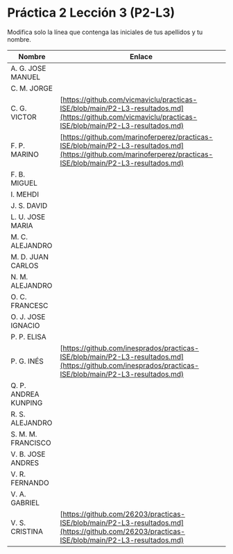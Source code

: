 # Práctica 2 Lección 3 (P2-L3)

Modifica solo la línea que contenga las iniciales de tus apellidos y tu nombre.

| Nombre       | Enlace                                                                   |
| --------------- | ---------------------------------------------------------- |
| A. G. JOSE MANUEL | <!--enlace-->                                                           |
| C. M. JORGE | <!--enlace-->                                                           |
| C. G. VICTOR | [https://github.com/vicmaviclu/practicas-ISE/blob/main/P2-L3-resultados.md](https://github.com/vicmaviclu/practicas-ISE/blob/main/P2-L3-resultados.md) |
| F. P. MARINO | [https://github.com/marinoferperez/practicas-ISE/blob/main/P2-L3-resultados.md](https://github.com/marinoferperez/practicas-ISE/blob/main/P2-L3-resultados.md)    |
| F. B. MIGUEL | <!--enlace-->                                                           |
| I. MEHDI | <!--enlace-->                                                           |
| J. S. DAVID | <!--enlace-->                                                           |
| L. U. JOSE MARIA | <!--enlace-->                                                           |
| M. C. ALEJANDRO | <!--enlace-->                                                           |
| M. D. JUAN CARLOS | <!--enlace-->                                                           |
| N. M. ALEJANDRO | <!--enlace-->                                                           |
| O. C. FRANCESC | <!--enlace-->                                                           |
| O. J. JOSE IGNACIO | <!--enlace-->                                                           |
| P. P. ELISA | <!--enlace-->                                                           |
| P. G. INÉS | [https://github.com/inesprados/practicas-ISE/blob/main/P2-L3-resultados.md](https://github.com/inesprados/practicas-ISE/blob/main/P2-L3-resultados.md)                                                           |
| Q. P. ANDREA KUNPING | <!--enlace-->                                                           |
| R. S. ALEJANDRO | <!--enlace-->                                                           |
| S. M. M. FRANCISCO | <!--enlace-->                                                           |
| V. B. JOSE ANDRES | <!--enlace-->                                                           |
| V. R. FERNANDO | <!--enlace-->                                                           |
| V. A. GABRIEL | <!--enlace-->                                                           |
| V. S. CRISTINA |[https://github.com/26203/practicas-ISE/blob/main/P2-L3-resultados.md](https://github.com/26203/practicas-ISE/blob/main/P2-L3-resultados.md)|![image](https://github.com/user-attachments/assets/a10836fe-5240-4f5e-91c1-dcad2cbd7f20)
